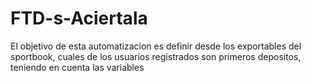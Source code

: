 # FTD-s-Aciertala
El objetivo de esta automatizacion es definir desde los exportables del sportbook, cuales de los usuarios registrados son primeros depositos, teniendo en cuenta las variables
